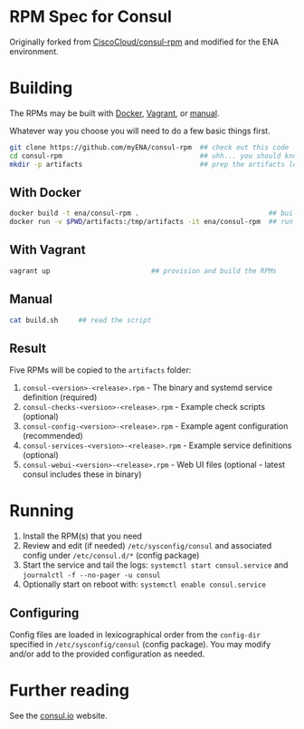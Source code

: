 # RPM Spec for Consul

Originally forked from [CiscoCloud/consul-rpm](https://github.com/CiscoCloud/consul-rpm) and modified for the ENA environment.

# Building

The RPMs may be built with [Docker](#with-docker), [Vagrant](#with-vagrant), or [manual](#manual).

Whatever way you choose you will need to do a few basic things first.

```bash
git clone https://github.com/myENA/consul-rpm  ## check out this code
cd consul-rpm                                  ## uhh... you should know
mkdir -p artifacts                             ## prep the artifacts location
```

## With Docker

```bash
docker build -t ena/consul-rpm .                                ## build the image
docker run -v $PWD/artifacts:/tmp/artifacts -it ena/consul-rpm  ## run the image and build the RPMs
```

## With Vagrant

```bash
vagrant up                         ## provision and build the RPMs
```

## Manual

```bash
cat build.sh     ## read the script
```

## Result

Five RPMs will be copied to the `artifacts` folder:
1. `consul-<version>-<release>.rpm`          - The binary and systemd service definition (required)
2. `consul-checks-<version>-<release>.rpm`   - Example check scripts (optional)
3. `consul-config-<version>-<release>.rpm`   - Example agent configuration (recommended)
4. `consul-services-<version>-<release>.rpm` - Example service definitions (optional)
5. `consul-webui-<version>-<release>.rpm`    - Web UI files (optional - latest consul includes these in binary)

# Running

1. Install the RPM(s) that you need
2. Review and edit (if needed) `/etc/sysconfig/consul` and associated config under `/etc/consul.d/*` (config package)
3. Start the service and tail the logs: `systemctl start consul.service` and `journalctl -f --no-pager -u consul`
4. Optionally start on reboot with: `systemctl enable consul.service`

## Configuring

Config files are loaded in lexicographical order from the `config-dir` specified in `/etc/sysconfig/consul` (config package).
You may modify and/or add to the provided configuration as needed.

# Further reading

See the [consul.io](http://www.consul.io) website.
